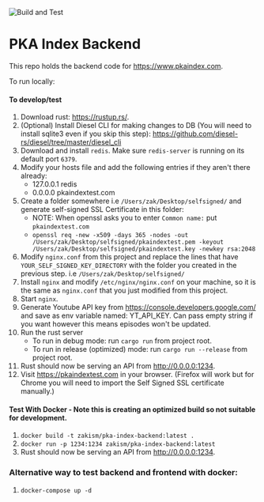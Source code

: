![Build and Test](https://github.com/ZakisM/pka_site_backend/workflows/Build%20and%20Test/badge.svg)

# PKA Index Backend

This repo holds the backend code for https://www.pkaindex.com.

To run locally:

#### To develop/test

1. Download rust: https://rustup.rs/.
2. (Optional) Install Diesel CLI for making changes to DB (You will need to install sqlite3 even if you skip this
   step): https://github.com/diesel-rs/diesel/tree/master/diesel_cli
3. Download and install `redis`. Make sure `redis-server` is running on its default port `6379`.
4. Modify your hosts file and add the following entries if they aren't there already:
    - 127.0.0.1 redis
    - 0.0.0.0 pkaindextest.com
5. Create a folder somewhere i.e `/Users/zak/Desktop/selfsigned/` and generate self-signed SSL Certificate in this
   folder:
    - NOTE: When openssl asks you to enter `Common name:` put `pkaindextest.com`
    - `openssl req -new -x509 -days 365 -nodes -out /Users/zak/Desktop/selfsigned/pkaindextest.pem -keyout /Users/zak/Desktop/selfsigned/pkaindextest.key -newkey rsa:2048`
6. Modify `nginx.conf` from this project and replace the lines that have `YOUR_SELF_SIGNED_KEY_DIRECTORY` with the
   folder you created in the previous step. i.e `/Users/zak/Desktop/selfsigned/`
7. Install `nginx` and modify `/etc/nginx/nginx.conf` on your machine, so it is the same as `nginx.conf` that you just
   modified from this project.
8. Start `nginx`.
9. Generate Youtube API key from https://console.developers.google.com/ and save as env variable named: YT_API_KEY. Can
   pass empty string if you want however this means episodes won't be updated.
10. Run the rust server
    - To run in debug mode: run `cargo run` from project root.
    - To run in release (optimized) mode: run `cargo run --release` from project root.
11. Rust should now be serving an API from http://0.0.0.0:1234.
12. Visit https://pkaindextest.com in your browser. (Firefox will work but for Chrome you will need to import the Self
    Signed SSL certificate manually.)

#### Test With Docker - Note this is creating an optimized build so not suitable for development.

1. `docker build -t zakism/pka-index-backend:latest .`
2. `docker run -p 1234:1234 zakism/pka-index-backend:latest`
3. Rust should now be serving an API from http://0.0.0.0:1234.

### Alternative way to test backend and frontend with docker:

1. `docker-compose up -d`


